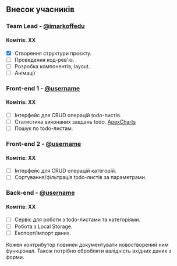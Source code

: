 ﻿## Внесок учасників

### Team Lead - [@imarkoffedu](https://github.com/imarkoffedu)
#### Комітів: XX
- [x] Створення структури проєкту.
- [ ] Проведення код-рев'ю.
- [ ] Розробка компонентів, layout.
- [ ] Анімації

### Front-end 1 - [@username]()
#### Комітів: XX
- [ ] Інтерфейс для CRUD операцій todo-листів.
- [ ] Статистика виконаних завдань todo. [ApexCharts](https://apexcharts.com/)
- [ ] Пошук по todo-листам.

### Front-end 2 - [@username]()
#### Комітів: XX
- [ ] Інтерфейс для CRUD операцій категорій.
- [ ] Сортування/фільтрація todo-листів за параметрами.

### Back-end - [@username]()
#### Комітів: XX
- [ ] Сервіс для роботи з todo-листами та категоріями.
- [ ] Робота з Local Storage.
- [ ] Експорт/імпорт даних.

Кожен контрибутор повинен документувати новостворений ним функціонал.
Також потрібно обробляти валідність вхідних даних з форми.